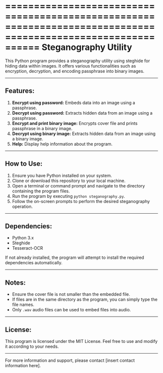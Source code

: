 ==============================================================================================================
                                          Steganography Utility
==============================================================================================================

This Python program provides a steganography utility using steghide for hiding data within images. It offers
various functionalities such as encryption, decryption, and encoding passphrase into binary images.

--------------------------------------------------------------------------------------------------------------

## Features:

1. **Encrypt using password:** Embeds data into an image using a passphrase.
2. **Decrypt using password:** Extracts hidden data from an image using a passphrase.
3. **Encrypt and print binary image:** Encrypts cover file and prints passphrase in a binary image.
4. **Decrypt using binary image:** Extracts hidden data from an image using a binary image.
5. **Help:** Display help information about the program.

--------------------------------------------------------------------------------------------------------------

## How to Use:

1. Ensure you have Python installed on your system.
2. Clone or download this repository to your local machine.
3. Open a terminal or command prompt and navigate to the directory containing the program files.
4. Run the program by executing `python steganography.py`.
5. Follow the on-screen prompts to perform the desired steganography operation.

--------------------------------------------------------------------------------------------------------------

## Dependencies:

- Python 3.x
- Steghide
- Tesseract-OCR

If not already installed, the program will attempt to install the required dependencies automatically.

--------------------------------------------------------------------------------------------------------------

## Notes:

- Ensure the cover file is not smaller than the embedded file.
- If files are in the same directory as the program, you can simply type the file names.
- Only `.wav` audio files can be used to embed files into audio.

--------------------------------------------------------------------------------------------------------------

## License:

This program is licensed under the MIT License. Feel free to use and modify it according to your needs.

--------------------------------------------------------------------------------------------------------------

For more information and support, please contact [insert contact information here].



